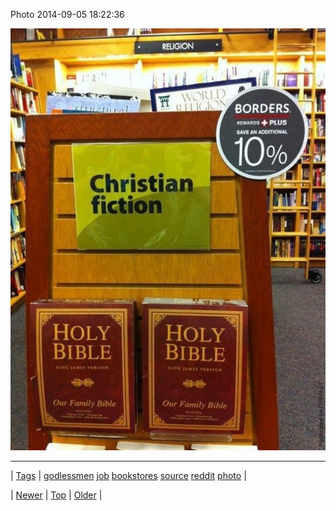 <!--
title: Photo 2014-09-05 18
date: 2020-06-28T15:27:00.382Z
tags: godlessmen, job, bookstores, source, reddit, photo
-->


Photo 2014-09-05 18:22:36

![](96716467949-0.jpg)

<!--BOTTOM-POST-NAVIGATION-->
---

| [Tags](tags.md) | [godlessmen](tag-godlessmen.md) [job](tag-job.md) [bookstores](tag-bookstores.md) [source](tag-source.md) [reddit](tag-reddit.md) [photo](tag-photo.md) |

| [Newer](96715970784.md) | [Top](index.md) | [Older](96773178694.md) |